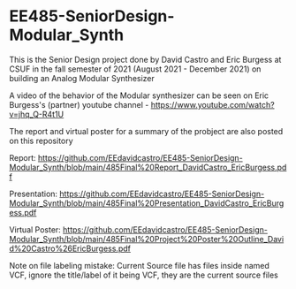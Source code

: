 # EE485-SeniorDesign-Modular_Synth
This is the Senior Design project done by David Castro and Eric Burgess at CSUF in the fall semester of 2021 (August 2021 - December 2021) on building an Analog Modular Synthesizer

A video of the behavior of the Modular synthesizer can be seen on Eric Burgess's (partner) youtube channel - https://www.youtube.com/watch?v=jhq_Q-R4t1U

The report and virtual poster for a summary of the probject are also posted on this repository

Report: https://github.com/EEdavidcastro/EE485-SeniorDesign-Modular_Synth/blob/main/485Final%20Report_DavidCastro_EricBurgess.pdf

Presentation: https://github.com/EEdavidcastro/EE485-SeniorDesign-Modular_Synth/blob/main/485Final%20Presentation_DavidCastro_EricBurgess.pdf

Virtual Poster: https://github.com/EEdavidcastro/EE485-SeniorDesign-Modular_Synth/blob/main/485Final%20Project%20Poster%20Outline_David%20Castro%26EricBurgess.pdf



Note on file labeling mistake:
Current Source file has files inside named VCF, ignore the title/label of it being VCF, they are the current source files






